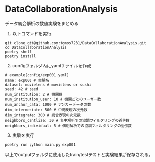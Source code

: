 # DataCollaborationAnalysis
 データ統合解析の数値実験をまとめる

1. 以下コマンドを実行
```
git clone git@github.com:tomos7231/DataCollaborationAnalysis.git
cd DataCollaborationAnalysis
poetry shell
poetry install
```

2. configフォルダ内にyamlファイルを作成
```
# example(config/exp001.yaml)
name: exp001 # 実験名
dataset: movielens # movielens or sushi
seed: 42 # seed
num_institution: 2 # 機関数
num_institution_user: 10 # 機関ごとのユーザー数
num_anchor_data: 1000 # アンカーデータの数
dim_intermediate: 500 # 中間表現の次元数
dim_integrate: 300 # 統合表現の次元数
neighbors_centlize: 30 # 集中解析での協調フィルタリングの近傍数
neighbors_individual: 5 # 個別解析での協調フィルタリングの近傍数
```

3. 実験を実行
```
poetry run python main.py exp001
```

以上でoutputフォルダに使用したtrain/testテストと実験結果が保存される。

